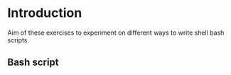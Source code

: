 # Introduction
Aim of these exercises to experiment on different ways to write shell bash scripts

## Bash script
